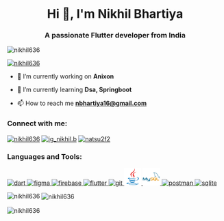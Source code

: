 <h1 align="center">Hi 👋, I'm Nikhil Bhartiya</h1>
<h3 align="center">A passionate Flutter developer from India</h3>

<p align="left"> <img src="https://komarev.com/ghpvc/?username=nikhil636&label=Profile%20views&color=0e75b6&style=flat" alt="nikhil636" /> </p>

<p align="left"> <a href="https://github.com/ryo-ma/github-profile-trophy"><img src="https://github-profile-trophy.vercel.app/?username=nikhil636" alt="nikhil636" /></a> </p>

- 🔭 I’m currently working on **Anixon**

- 🌱 I’m currently learning **Dsa, Springboot**

- 📫 How to reach me **nbhartiya16@gmail.com**

<h3 align="left">Connect with me:</h3>
<p align="left">
<a href="https://linkedin.com/in/nikhil636" target="blank"><img align="center" src="https://raw.githubusercontent.com/rahuldkjain/github-profile-readme-generator/master/src/images/icons/Social/linked-in-alt.svg" alt="nikhil636" height="30" width="40" /></a>
<a href="https://instagram.com/ig_nikhil.b" target="blank"><img align="center" src="https://raw.githubusercontent.com/rahuldkjain/github-profile-readme-generator/master/src/images/icons/Social/instagram.svg" alt="ig_nikhil.b" height="30" width="40" /></a>
<a href="https://discord.gg/natsu2f2" target="blank"><img align="center" src="https://raw.githubusercontent.com/rahuldkjain/github-profile-readme-generator/master/src/images/icons/Social/discord.svg" alt="natsu2f2" height="30" width="40" /></a>
</p>

<h3 align="left">Languages and Tools:</h3>
<p align="left"> <a href="https://dart.dev" target="_blank" rel="noreferrer"> <img src="https://www.vectorlogo.zone/logos/dartlang/dartlang-icon.svg" alt="dart" width="40" height="40"/> </a> <a href="https://www.figma.com/" target="_blank" rel="noreferrer"> <img src="https://www.vectorlogo.zone/logos/figma/figma-icon.svg" alt="figma" width="40" height="40"/> </a> <a href="https://firebase.google.com/" target="_blank" rel="noreferrer"> <img src="https://www.vectorlogo.zone/logos/firebase/firebase-icon.svg" alt="firebase" width="40" height="40"/> </a> <a href="https://flutter.dev" target="_blank" rel="noreferrer"> <img src="https://www.vectorlogo.zone/logos/flutterio/flutterio-icon.svg" alt="flutter" width="40" height="40"/> </a> <a href="https://git-scm.com/" target="_blank" rel="noreferrer"> <img src="https://www.vectorlogo.zone/logos/git-scm/git-scm-icon.svg" alt="git" width="40" height="40"/> </a> <a href="https://www.java.com" target="_blank" rel="noreferrer"> <img src="https://raw.githubusercontent.com/devicons/devicon/master/icons/java/java-original.svg" alt="java" width="40" height="40"/> </a> <a href="https://www.mysql.com/" target="_blank" rel="noreferrer"> <img src="https://raw.githubusercontent.com/devicons/devicon/master/icons/mysql/mysql-original-wordmark.svg" alt="mysql" width="40" height="40"/> </a> <a href="https://postman.com" target="_blank" rel="noreferrer"> <img src="https://www.vectorlogo.zone/logos/getpostman/getpostman-icon.svg" alt="postman" width="40" height="40"/> </a> <a href="https://www.sqlite.org/" target="_blank" rel="noreferrer"> <img src="https://www.vectorlogo.zone/logos/sqlite/sqlite-icon.svg" alt="sqlite" width="40" height="40"/> </a> </p>

<p><img align="left" src="https://github-readme-stats.vercel.app/api/top-langs?username=nikhil636&show_icons=true&locale=en&layout=compact" alt="nikhil636" /></p>

<p>&nbsp;<img align="center" src="https://github-readme-stats.vercel.app/api?username=nikhil636&show_icons=true&locale=en" alt="nikhil636" /></p>

<p><img align="center" src="https://github-readme-streak-stats.herokuapp.com/?user=nikhil636&" alt="nikhil636" /></p>
